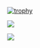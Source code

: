 [![trophy](https://github-profile-trophy.vercel.app/?username=MythicalTrashcan)](https://github.com/ryo-ma/github-profile-trophy)

![](https://github-readme-stats.vercel.app/api/top-langs/?username=MythicalTrashcan&layout=compact&theme=dark&title_color=FEFEFE&icon_color=55D24B&text_color=FEFEFE&border_color=30363D&bg_color=0D1117)

![](https://komarev.com/ghpvc/?username=MythicalTrashcan&color=7F0B6B)

